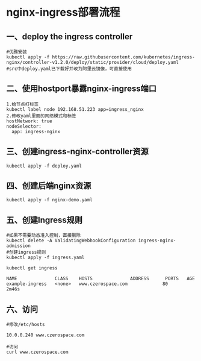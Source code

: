 # nginx-ingress部署流程

## 一、deploy the ingress controller

```shell
#优雅安装
kubectl apply -f https://raw.githubusercontent.com/kubernetes/ingress-nginx/controller-v1.2.0/deploy/static/provider/cloud/deploy.yaml
#src中deploy.yaml已下载好并改为阿里云镜像，可直接使用
```

## 二、使用hostport暴露nginx-ingress端口

```shell
1.给节点打标签
kubectl label node 192.168.51.223 app=ingress_nginx
2.修改yaml里面的网络模式和标签
hostNetwork: true
nodeSelector:
  app: ingress-nginx
```

## 三、创建ingress-nginx-controller资源

```shell
kubectl apply -f deploy.yaml
```

## 四、创建后端nginx资源

```shell
kubectl apply -f nginx-demo.yaml
```

## 五、创建Ingress规则

```shell
#如果不需要动态准入控制，直接删除
kubectl delete -A ValidatingWebhookConfiguration ingress-nginx-admission
#创建ingress规则
kubectl apply -f ingress.yaml

kubectl get ingress

NAME              CLASS    HOSTS              ADDRESS      PORTS   AGE
example-ingress   <none>   www.czerospace.com             80      2m46s
```

## 六、访问

```shell
#修改/etc/hosts

10.0.0.240 www.czerospace.com

#访问
curl www.czerospace.com
```

